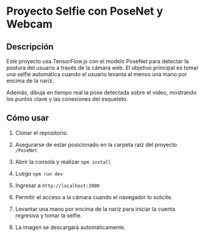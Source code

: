 # Proyecto Selfie con PoseNet y Webcam

## Descripción
Este proyecto usa TensorFlow.js con el modelo PoseNet para detectar la postura del usuario a través de la cámara web. El objetivo principal es tomar una selfie automática cuando el usuario levanta al menos una mano por encima de la nariz. 

 Además, dibuja en tiempo real la pose detectada sobre el video, mostrando los puntos clave y las conexiones del esqueleto.

## Cómo usar

1. Clonar el repositorio.
2. Asegurarse de estar posicionado en la carpeta raíz del proyecto ``/PoseNet``
3. Abrir la consola y realizar `` npm install ``
4. Luego ``npm run dev``
5. Ingresar a ``http://localhost:3000``

6. Permitir el acceso a la cámara cuando el navegador lo solicite.
7. Levantar una mano por encima de la nariz para iniciar la cuenta regresiva y tomar la selfie.
8. La imagen se descargará automáticamente.



